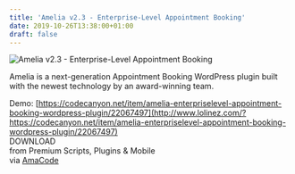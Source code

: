 ```yaml
---
title: 'Amelia v2.3 - Enterprise-Level Appointment Booking'
date: 2019-10-26T13:38:00+01:00
draft: false
---
```


![Amelia v2.3 - Enterprise-Level Appointment Booking](https://www.codelist.cc/uploads/posts/2018-12/1546092678_amelia-v1.4-enterprise-level-appointment-booking.png "Amelia v2.3 - Enterprise-Level Appointment Booking")  
  
Amelia is a next-generation Appointment Booking WordPress plugin built with the newest technology by an award-winning team.  
  
Demo: [https://codecanyon.net/item/amelia-enterpriselevel-appointment-booking-wordpress-plugin/22067497](http://www.lolinez.com/?https://codecanyon.net/item/amelia-enterpriselevel-appointment-booking-wordpress-plugin/22067497)  
DOWNLOAD  
from Premium Scripts, Plugins & Mobile  
via [AmaCode](https://amazcode.ooo)
